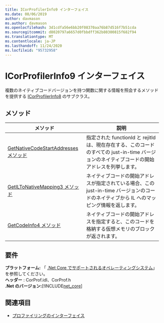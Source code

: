```yaml
---
title: ICorProfilerInfo9 インターフェイス
ms.date: 08/06/2019
author: davmason
ms.author: davmason
ms.openlocfilehash: 3d1cdfa56e6bb20f08370aa76b87d516f7b51cda
ms.sourcegitcommit: d8020797a6657d0fbbdff362b80300815f682f94
ms.translationtype: MT
ms.contentlocale: ja-JP
ms.lasthandoff: 11/24/2020
ms.locfileid: "95732958"
---
```

# <a name="icorprofilerinfo9-interface"></a>ICorProfilerInfo9 インターフェイス

複数のネイティブコードバージョンを持つ関数に関する情報を照会するメソッドを提供する [ICorProfilerInfo8](icorprofilerinfo8-interface.md) のサブクラス。  

## <a name="methods"></a>メソッド  

| メソッド|説明|  
| ------------|-----------------|  
|[GetNativeCodeStartAddresses メソッド](icorprofilerinfo9-getnativecodestartaddresses-method.md)| 指定された functionId と rejitId は、現在存在する、このコードのすべての just-in-time バージョンのネイティブコードの開始アドレスを列挙します。 |
|[GetILToNativeMapping3 メソッド](icorprofilerinfo9-getiltonativemapping3-method.md)| ネイティブコードの開始アドレスが指定されている場合、この just-in-time バージョンのコードのネイティブから IL へのマッピング情報を返します。 |
|[GetCodeInfo4 メソッド](icorprofilerinfo9-getcodeinfo4-method.md)| ネイティブコードの開始アドレスを指定すると、このコードを格納する仮想メモリのブロックが返されます。 |

## <a name="requirements"></a>要件  

**プラットフォーム:** 「 [.Net Core でサポートされるオペレーティングシステム](../../../core/install/windows.md?pivots=os-windows)」を参照してください。  
**ヘッダー** : CorProf.idl、CorProf.h  
**.Net のバージョン:**[!INCLUDE[net_core](../../../../includes/net-core-22-md.md)]  

## <a name="see-also"></a>関連項目

- [プロファイリングのインターフェイス](profiling-interfaces.md)
